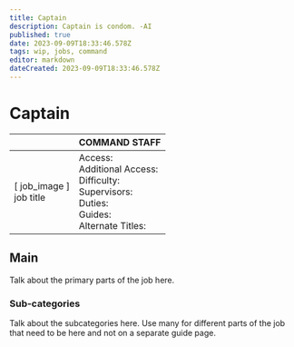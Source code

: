 ```yaml
---
title: Captain
description: Captain is condom. -AI
published: true
date: 2023-09-09T18:33:46.578Z
tags: wip, jobs, command
editor: markdown
dateCreated: 2023-09-09T18:33:46.578Z
---
```


# Captain

|                             | COMMAND STAFF                                                                                   |
|-----------------------------|----------------------------------------------------------------------------------------------|
| \[ job_image ]<br>job title | Access:<br>Additional Access:<br>Difficulty:<br>Supervisors:<br>Duties:<br>Guides:<br>Alternate Titles: |

## Main 
Talk about the primary parts of the job here.


### Sub-categories
Talk about the subcategories here. Use many for different parts of the job that need to be here and not on a separate guide page.